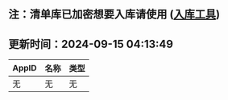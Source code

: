 ## 注：清单库已加密想要入库请使用 ([入库工具](https://github.com/BlankTMing/ManifestAutoUpdate/releases))

## 更新时间：2024-09-15 04:13:49
| AppID | 名称 | 类型  |
| :-------------------- | :----------------------------- | :----------- |
| 无 | 无 | 无 |
